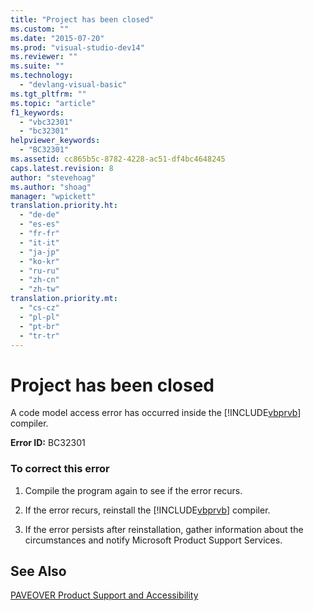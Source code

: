 ```yaml
---
title: "Project has been closed"
ms.custom: ""
ms.date: "2015-07-20"
ms.prod: "visual-studio-dev14"
ms.reviewer: ""
ms.suite: ""
ms.technology: 
  - "devlang-visual-basic"
ms.tgt_pltfrm: ""
ms.topic: "article"
f1_keywords: 
  - "vbc32301"
  - "bc32301"
helpviewer_keywords: 
  - "BC32301"
ms.assetid: cc865b5c-8782-4228-ac51-df4bc4648245
caps.latest.revision: 8
author: "stevehoag"
ms.author: "shoag"
manager: "wpickett"
translation.priority.ht: 
  - "de-de"
  - "es-es"
  - "fr-fr"
  - "it-it"
  - "ja-jp"
  - "ko-kr"
  - "ru-ru"
  - "zh-cn"
  - "zh-tw"
translation.priority.mt: 
  - "cs-cz"
  - "pl-pl"
  - "pt-br"
  - "tr-tr"
---
```

# Project has been closed
A code model access error has occurred inside the [!INCLUDE[vbprvb](../../csharp/programming-guide/concepts/linq/includes/vbprvb_md.md)] compiler.  
  
 **Error ID:** BC32301  
  
### To correct this error  
  
1.  Compile the program again to see if the error recurs.  
  
2.  If the error recurs, reinstall the [!INCLUDE[vbprvb](../../csharp/programming-guide/concepts/linq/includes/vbprvb_md.md)] compiler.  
  
3.  If the error persists after reinstallation, gather information about the circumstances and notify Microsoft Product Support Services.  
  
## See Also  
 [PAVEOVER Product Support and Accessibility](http://msdn.microsoft.com/en-us/14e1d293-7b6d-40a6-bf3e-a92f8ee6c88c)
